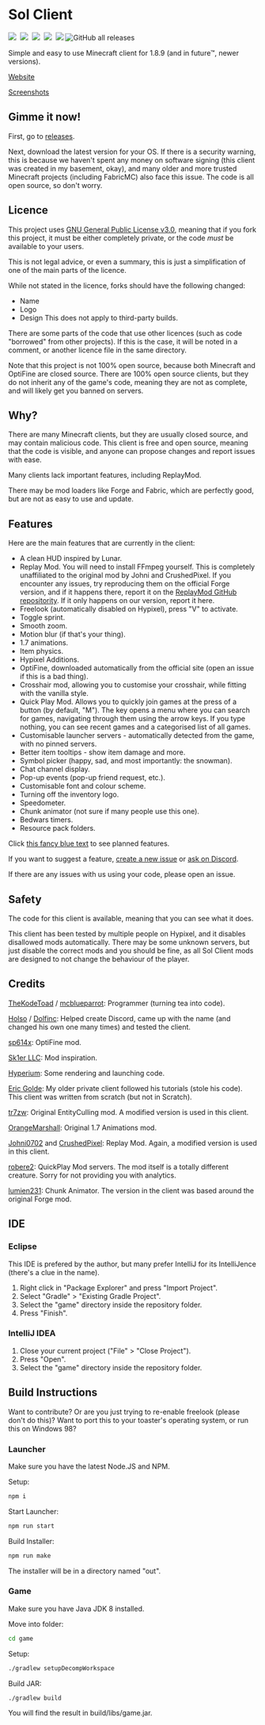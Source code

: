 # Sol Client


<a href="https://github.com/Sol-Client/Client/actions/workflows/build.yml"><img src="https://img.shields.io/github/workflow/status/Sol-Client/Client/build?style=for-the-badge&logo=github&logoColor=white"/></a>&nbsp;
<img src="https://img.shields.io/static/v1?label=you%20didn%27t&message=ask%20for%20this&color=blue&style=for-the-badge"/>&nbsp;
<img src="https://img.shields.io/static/v1?label=minecraft&message=1.8.9&color=brightgreen&style=for-the-badge"/>&nbsp;
<a href="https://discord.gg/QFDGDhcFqu"><img src="https://img.shields.io/discord/886561982872977408?color=5662F6&label=discord&logo=discord&logoColor=white&style=for-the-badge"/></a>&nbsp;
<img src="https://img.shields.io/static/v1?label=Contributions&message=Welcome&color=brightgreen&style=for-the-badge"/>
![GitHub all releases](https://img.shields.io/github/downloads/Sol-Client/Client/total?label=Downloads&style=for-the-badge)&nbsp;

Simple and easy to use Minecraft client for 1.8.9 (and in future™, newer versions).

[Website](https://sol-client.github.io/)

[Screenshots](assets/screenshots/README.md)

## Gimme it now!
First, go to [releases](https://github.com/Sol-Client/Client/releases).

Next, download the latest version for your OS. If there is a security warning, this is because we haven't spent any money on software signing (this client was created in my basement, okay), and many older and more trusted Minecraft projects (including FabricMC) also face this issue. The code is all open source, so don't worry.

## Licence
This project uses [GNU General Public License v3.0](LICENSE), meaning that if you fork this project, it must be either completely private, or the code *must* be available to your users.

This is not legal advice, or even a summary, this is just a simplification of one of the main parts of the licence.

While not stated in the licence, forks should have the following changed:
- Name
- Logo
- Design
This does not apply to third-party builds.

There are some parts of the code that use other licences (such as code "borrowed" from other projects). If this is the case, it will be noted in a comment, or another licence file in the same directory.

Note that this project is not 100% open source, because both Minecraft and OptiFine are closed source. There are 100% open source clients, but they do not inherit any of the game's code, meaning they are not as complete, and will likely get you banned on servers.

## Why?
There are many Minecraft clients, but they are usually closed source, and may contain malicious code. This client is free and open source, meaning that the code is visible, and anyone can propose changes and report issues with ease.

Many clients lack important features, including ReplayMod.

There may be mod loaders like Forge and Fabric, which are perfectly good, but are not as easy to use and update.

## Features

Here are the main features that are currently in the client:

- A clean HUD inspired by Lunar.
- Replay Mod. You will need to install FFmpeg yourself. This is completely unaffiliated to the original mod by Johni and CrushedPixel. If you encounter any issues, try reproducing them on the official Forge version, and if it happens there, report it on the [ReplayMod GitHub repositority](https://github.com/ReplayMod/ReplayMod). If it only happens on our version, report it here.
- Freelook (automatically disabled on Hypixel), press "V" to activate.
- Toggle sprint.
- Smooth zoom.
- Motion blur (if that's your thing).
- 1.7 animations.
- Item physics.
- Hypixel Additions.
- OptiFine, downloaded automatically from the official site (open an issue if this is a bad thing).
- Crosshair mod, allowing you to customise your crosshair, while fitting with the vanilla style.
- Quick Play Mod. Allows you to quickly join games at the press of a button (by default, "M"). The key opens a menu where you can search for games, navigating through them using the arrow keys. If you type nothing, you can see recent games and a categorised list of all games.
- Customisable launcher servers - automatically detected from the game, with no pinned servers.
- Better item tooltips - show item damage and more.
- Symbol picker (happy, sad, and most importantly: the snowman).
- Chat channel display.
- Pop-up events (pop-up friend request, etc.).
- Customisable font and colour scheme.
- Turning off the inventory logo.
- Speedometer.
- Chunk animator (not sure if many people use this one).
- Bedwars timers.
- Resource pack folders.

Click [this fancy blue text](https://github.com/Sol-Client/Client/projects/1) to see planned features.

If you want to suggest a feature, [create a new issue](https://github.com/Sol-Client/Client/issues/new) or [ask on Discord](https://discord.gg/QFDGDhcFqu).

If there are any issues with us using your code, please open an issue.

## Safety
The code for this client is available, meaning that you can see what it does.

This client has been tested by multiple people on Hypixel, and it disables disallowed mods automatically. There may be some unknown servers, but just disable the correct mods and you should be fine, as all Sol Client mods are designed to not change the behaviour of the player.

## Credits
[TheKodeToad](https://github.com/TheKodeToad) / [mcblueparrot](https://mine.ly/mcblueparrot.1): Programmer (turning tea into code).

[Holso](https://github.com/Holso) / [Dolfinc](https://mine.ly/Dolfinc.1): Helped create Discord, came up with the name (and changed his own one many times) and tested the client.

[sp614x](https://github.com/sp614x): OptiFine mod.

[Sk1er LLC](https://github.com/Sk1erLLC): Mod inspiration.

[Hyperium](https://github.com/HyperiumClient/Hyperium): Some rendering and launching code.

[Eric Golde](https://www.youtube.com/c/egold555): My older private client followed his tutorials (stole his code). This client was written from scratch (but not in Scratch).

[tr7zw](https://github.com/tr7zw/EntityCulling): Original EntityCulling mod. A modified version is used in this client.

[OrangeMarshall](https://namemc.com/profile/OrangeMarshall.1): Original 1.7 Animations mod.

[Johni0702](https://github.com/Johni0702) and [CrushedPixel](https://github.com/CrushedPixel): Replay Mod. Again, a modified version is used in this client.

[robere2](https://github.com/robere2): QuickPlay Mod servers. The mod itself is a totally different creature. Sorry for not providing you with analytics.

[lumien231](https://github.com/lumien231): Chunk Animator. The version in the client was based around the original Forge mod.

## IDE
### Eclipse
This IDE is prefered by the author, but many prefer IntelliJ for its IntelliJence (there's a clue in the name).

1. Right click in "Package Explorer" and press "Import Project".
2. Select "Gradle" > "Existing Gradle Project".
3. Select the "game" directory inside the repository folder.
4. Press "Finish".

### IntelliJ IDEA

1. Close your current project ("File" > "Close Project").
2. Press "Open".
3. Select the "game" directory inside the repository folder.

## Build Instructions

Want to contribute? Or are you just trying to re-enable freelook (please don't do this)? Want to port this to your toaster's operating system, or run this on Windows 98?

### Launcher

Make sure you have the latest Node.JS and NPM.

Setup:
```sh
npm i
```

Start Launcher:
```sh
npm run start
```

Build Installer:
```sh
npm run make
```
The installer will be in a directory named "out".

### Game

Make sure you have Java JDK 8 installed.

Move into folder:
```sh
cd game
```

Setup:
```sh
./gradlew setupDecompWorkspace
```

Build JAR:
```sh
./gradlew build
```
You will find the result in build/libs/game.jar.


